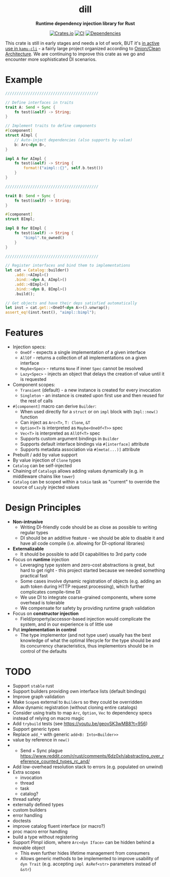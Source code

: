<div align="center">
  <h1>dill</h1>
  <p>
    <strong>Runtime dependency injection library for Rust</strong>
  </p>
  <p>

[![Crates.io](https://img.shields.io/crates/v/dill.svg?style=for-the-badge)](https://crates.io/crates/dill)
[![CI](https://img.shields.io/github/actions/workflow/status/sergiimk/dill-rs/build.yaml?logo=githubactions&label=CI&logoColor=white&style=for-the-badge&branch=master)](https://github.com/sergiimk/dill-rs/actions)
[![Dependencies](https://deps.rs/repo/github/sergiimk/dill-rs/status.svg?&style=for-the-badge)](https://deps.rs/repo/github/sergiimk/dill-rs)

  </p>
</div>

This crate is still in early stages and needs a lot of work, BUT it's [in active use in `kamu-cli`](https://github.com/kamu-data/kamu-cli/blob/601572a00702d15f630738b5fcad50ecafaed816/kamu-cli/src/app.rs#L89-L146) - a fairly large project organized according to [Onion/Clean Architecture](https://herbertograca.com/2017/11/16/explicit-architecture-01-ddd-hexagonal-onion-clean-cqrs-how-i-put-it-all-together/). We are continuing to improve this crate as we go and encounter more sophisticated DI scenarios.


# Example

```rust
/////////////////////////////////////////

// Define interfaces in traits
trait A: Send + Sync {
    fn test(&self) -> String;
}

// Implement traits to define components
#[component]
struct AImpl {
    // Auto-inject dependencies (also supports by-value)
    b: Arc<dyn B>,
}

impl A for AImpl {
    fn test(&self) -> String {
        format!("aimpl::{}", self.b.test())
    }
}

/////////////////////////////////////////

trait B: Send + Sync {
    fn test(&self) -> String;
}

#[component]
struct BImpl;

impl B for BImpl {
    fn test(&self) -> String {
        "bimpl".to_owned()
    }
}

/////////////////////////////////////////

// Register interfaces and bind them to implementations
let cat = Catalog::builder()
    .add::<AImpl>()
    .bind::<dyn A, AImpl>()
    .add::<BImpl>()
    .bind::<dyn B, BImpl>()
    .build();

// Get objects and have their deps satisfied automatically
let inst = cat.get::<OneOf<dyn A>>().unwrap();
assert_eq!(inst.test(), "aimpl::bimpl");
```


# Features
- Injection specs:
  - `OneOf` - expects a single implementation of a given interface
  - `AllOf` - returns a collection of all implementations on a given interface
  - `Maybe<Spec>` - returns `None` if inner `Spec` cannot be resolved
  - `Lazy<Spec>` - injects an object that delays the creation of value until it is requested
- Component scopes:
  - `Transient` (default) - a new instance is created for every invocation
  - `Singleton` - an instance is created upon first use and then reused for the rest of calls
- `#[component]` macro can derive `Builder`:
  - When used directly for a `struct` or on `impl` block with `Impl::new()` function
  - Can inject as `Arc<T>`, `T: Clone`, `&T`
  - `Option<T>` is interpreted as `Maybe<OneOf<T>>` spec
  - `Vec<T>` is interpreted as `AllOf<T>` spec
  - Supports custom argument bindings in `Builder`
  - Supports default interface bindings via `#[interface]` attribute
  - Supports metadata association via `#[meta(...)]` attribute
- Prebuilt / add by value support
- By value injection of `Clone` types
- `Catalog` can be self-injected
- Chaining of `Catalog`s allows adding values dynamically (e.g. in middleware chains like `tower`)
- `Catalog` can be scoped within a `tokio` task as "current" to override the source of `Lazy`ly injected values


# Design Principles
- **Non-intrusive**
  - Writing DI-friendly code should be as close as possible to writing regular types
  - DI should be an additive feature - we should be able to disable it and have all code compile (i.e. allowing for DI-optional libraries)
- **Externalizable**
  - It should be possible to add DI capabilities to 3rd party code
- Focus on **runtime** injection
  - Leveraging type system and zero-cost abstractions is great, but hard to get right - this project started because we needed something practical fast
  - Some cases involve dynamic registration of objects (e.g. adding an auth token during HTTP request processing), which further complicates compile-time DI
  - We use DI to integrate coarse-grained components, where some overhead is tolerable
  - We compensate for safety by providing runtime graph validation
- Focus on **constructor injection**
  - Field/property/accessor-based injection would complicate the system, and in our experience is of little use
- Put **implementation in control**
  - The type implementor (and not type user) usually has the best knowledge of what the optimal lifecycle for the type should be and its concurrency characteristics, thus implementors should be in control of the defaults


# TODO
- Support `stable` rust
- Support builders providing own interface lists (default bindings)
- Improve graph validation
- Make `Scope`s external to `Builder`s so they could be overridden
- Allow dynamic registration (without cloning entire catalogs)
- Consider using traits to map `Arc`, `Option`, `Vec` to dependency specs instead of relying on macro magic
- Add `trybuild` tests (see https://youtu.be/geovSK3wMB8?t=956)
- Support generic types
- Replace `add_*` with generic `add<B: Into<Builder>>`
- value by reference in `new()`
- + Send + Sync plague  https://www.reddit.com/r/rust/comments/6dz0xh/abstracting_over_reference_counted_types_rc_and/
- Add low-overhead resolution stack to errors (e.g. populated on unwind)
- Extra scopes
  - invocation
  - thread
  - task
  - catalog?
- thread safety
- externally defined types
- custom builders
- error handling
- doctests
- improve catalog fluent interface (or macro?)
- proc macro error handling
- build a type without registering
- Support PImpl idiom, where `Arc<dyn Iface>` can be hidden behind a movable object
  - This even further hides lifetime management from consumers
  - Allows generic methods to be implemented to improve usability of `dyn Trait` (e.g. accepting `impl AsRef<str>` parameters instead of `&str`)


